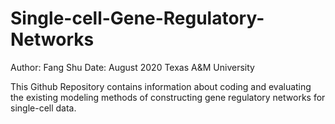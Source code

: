 # Single-cell-Gene-Regulatory-Networks
Author: Fang Shu
Date: August 2020
Texas A&M University

This Github Repository contains information about coding and evaluating the existing modeling methods of constructing
gene regulatory networks for single-cell data.
